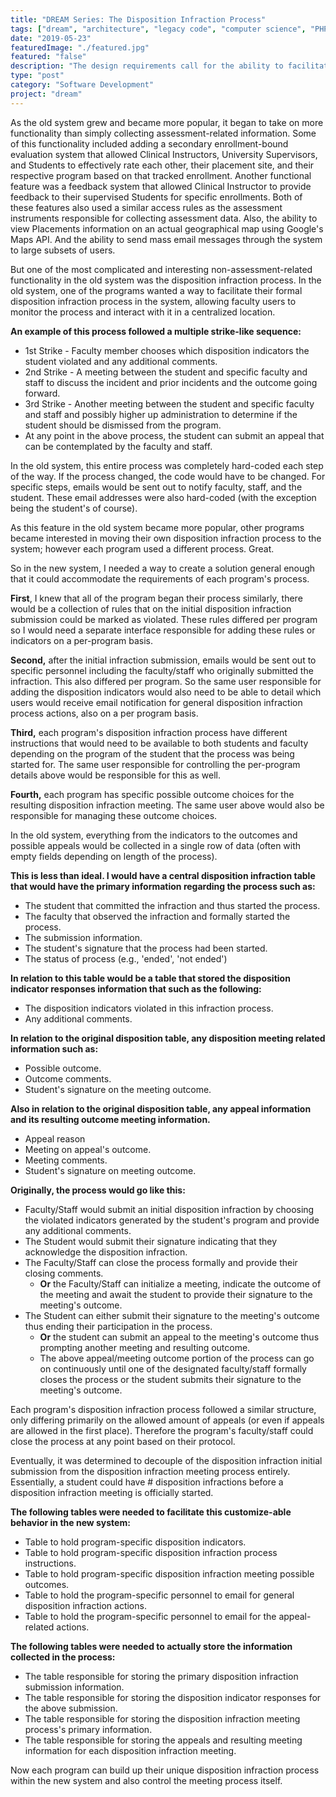 ```yaml
---
title: "DREAM Series: The Disposition Infraction Process"
tags: ["dream", "architecture", "legacy code", "computer science", "PHP", "MySQL", "jQuery", "LAMP"]
date: "2019-05-23"
featuredImage: "./featured.jpg"
featured: "false"
description: "The design requirements call for the ability to facilitate the formal disposition infraction process within the new system. However, each program follows a different process so I need to generalize it enough so that a user can build their program-specific process within the system."
type: "post"
category: "Software Development"
project: "dream"
---
```

As the old system grew and became more popular, it began to take on more functionality than simply collecting assessment-related information. Some of this functionality included adding a secondary enrollment-bound evaluation system that allowed Clinical Instructors, University Supervisors, and Students to effectively rate each other, their placement site, and their respective program based on that tracked enrollment. Another functional feature was a feedback system that allowed Clinical Instructor to provide feedback to their supervised Students for specific enrollments. Both of these features also used a similar access rules as the assessment instruments responsible for collecting assessment data. Also, the ability to view Placements information on an actual geographical map using Google's Maps API. And the ability to send mass email messages through the system to large subsets of users.

But one of the most complicated and interesting non-assessment-related functionality in the old system was the disposition infraction process. In the old system, one of the programs wanted a way to facilitate their formal disposition infraction process in the system, allowing faculty users to monitor the process and interact with it in a centralized location. 

**An example of this process followed a multiple strike-like sequence:**
- 1st Strike - Faculty member chooses which disposition indicators the student violated and any additional comments.
- 2nd Strike - A meeting between the student and specific faculty and staff to discuss the incident and prior incidents and the outcome going forward.
- 3rd Strike - Another meeting between the student and specific faculty and staff and possibly higher up administration to determine if the student should be dismissed from the program.
- At any point in the above process, the student can submit an appeal that can be contemplated by the faculty and staff.

In the old system, this entire process was completely hard-coded each step of the way. If the process changed, the code would have to be changed. For specific steps, emails would be sent out to notify faculty, staff, and the student. These email addresses were also hard-coded (with the exception being the student's of course). 

As this feature in the old system became more popular, other programs became interested in moving their own disposition infraction process to the system; however each program used a different process. Great.

So in the new system, I needed a way to create a solution general enough that it could accommodate the requirements of each program's process.

**First**, I knew that all of the program began their process similarly, there would be a collection of rules that on the initial disposition infraction submission could be marked as violated. These rules differed per program so I would need a separate interface responsible for adding these rules or indicators on a per-program basis. 

**Second,** after the initial infraction submission, emails would be sent out to specific personnel including the faculty/staff who originally submitted the infraction. This also differed per program. So the same user responsible for adding the disposition indicators would also need to be able to detail which users would receive email notification for general disposition infraction process actions, also on a per program basis.

**Third,** each program's disposition infraction process have different instructions that would need to be available to both students and faculty depending on the program of the student that the process was being started for. The same user responsible for controlling the per-program details above would be responsible for this as well.

**Fourth,** each program has specific possible outcome choices for the resulting disposition infraction meeting. The same user above would also be responsible for managing these outcome choices. 

In the old system, everything from the indicators to the outcomes and possible appeals would be collected in a single row of data (often with empty fields depending on length of the process). 

**This is less than ideal. I would have a central disposition infraction table that would have the primary information regarding the process such as:**
- The student that committed the infraction and thus started the process.
- The faculty that observed the infraction and formally started the process.
- The submission information.
- The student's signature that the process had been started.
- The status of process (e.g., 'ended', 'not ended')

**In relation to this table would be a table that stored the disposition indicator responses information that such as the following:**
- The disposition indicators violated in this infraction process.
- Any additional comments.

**In relation to the original disposition table, any disposition meeting related information such as:**
- Possible outcome.
- Outcome comments.
- Student's signature on the meeting outcome.

**Also in relation to the original disposition table, any appeal information and its resulting outcome meeting information.**
- Appeal reason
- Meeting on appeal's outcome.
-  Meeting comments.
- Student's signature on meeting outcome.

**Originally, the process would go like this:**
- Faculty/Staff would submit an initial disposition infraction by choosing the violated indicators generated by the student's program and provide any additional comments.
- The Student would submit their signature indicating that they acknowledge the disposition infraction.
- The Faculty/Staff can close the process formally and provide their closing comments.
	- **Or** the Faculty/Staff can initialize a meeting, indicate the outcome of the meeting and await the student to provide their signature to the meeting's outcome.
- The Student can either submit their signature to the meeting's outcome thus ending their participation in the process.
	- **Or** the student can submit an appeal to the meeting's outcome thus prompting another meeting and resulting outcome.
	- The above appeal/meeting outcome portion of the process can go on continuously until one of the designated faculty/staff formally closes the process or the student submits their signature to the meeting's outcome.

Each program's disposition infraction process followed a similar structure, only differing primarily on the allowed amount of appeals (or even if appeals are allowed in the first place). Therefore the program's faculty/staff could close the process at any point based on their protocol.

Eventually, it was determined to decouple of the disposition infraction initial submission from the disposition infraction meeting process entirely. Essentially, a student could have # disposition infractions before a disposition infraction meeting is officially started.

**The following tables were needed to facilitate this customize-able behavior in the new system:**
- Table to hold program-specific disposition indicators.
- Table to hold program-specific disposition infraction process instructions.
- Table to hold program-specific disposition infraction meeting possible outcomes.
- Table to hold the program-specific personnel to email for general disposition infraction actions.
- Table to hold the program-specific personnel to email for the appeal-related actions.

**The following tables were needed to actually store the information collected in the process:**
- The table responsible for storing the primary disposition infraction submission information.
- The table responsible for storing the disposition indicator responses for the above submission.
- The table responsible for storing the disposition infraction meeting process's primary information.
- The table responsible for storing the appeals and resulting meeting information for each disposition infraction meeting.

Now each program can build up their unique disposition infraction process within the new system and also control the meeting process itself.